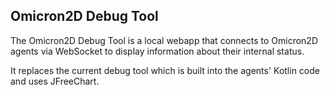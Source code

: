 ## Omicron2D Debug Tool
The Omicron2D Debug Tool is a local webapp that connects to Omicron2D agents via WebSocket
to display information about their internal status.

It replaces the current debug tool which is built into the agents' Kotlin code
and uses JFreeChart.
